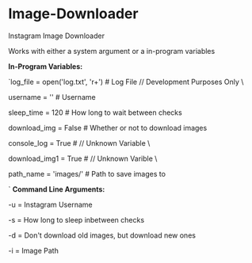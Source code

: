 # Image-Downloader
Instagram Image Downloader

Works with either a system argument or a in-program variables


__In-Program Variables:__


`log_file = open('log.txt', 'r+') # Log File // Development Purposes Only \\

username = '' # Username

sleep_time = 120 # How long to wait between checks

download_img = False # Whether or not to download images

console_log = True # // Unknown Variable \\

download_img1 = True # // Unknown Varible \\

path_name = 'images/' # Path to save images to

`
__Command Line Arguments:__


-u = Instagram Username

-s = How long to sleep inbetween checks

-d = Don't download old images, but download new ones

-i = Image Path

